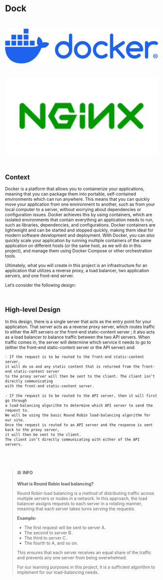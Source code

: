 # Dock

$~$

<p align="center">
<img src="https://github.com/Bomays/holbertonschool-softy-pinko-docker/blob/d888abfc28c6ef6b691c467990f10462a0c633bb/logo/docker-logo-blue.png" alt="Docker Logo" width="700"/>
</p>

$~$

<p align="center">
<img src="https://github.com/Bomays/holbertonschool-softy-pinko-docker/blob/9523774adc62ddc772bf3a263a27cdfbc8a5dce1/logo/nginx.svg" alt="NGINX logo" width="500"/>
</p>




$~$


## Context


Docker is a platform that allows you to containerize your applications,
meaning that you can package them into portable, self-contained environments
which can run anywhere.
This means that you can quickly move your application from one environment to another,
such as from your local computer to a server, without worrying about dependencies or configuration issues.
Docker achieves this by using containers, which are isolated environments that contain
everything an application needs to run, such as libraries, dependencies,
and configurations. Docker containers are lightweight and can be started and stopped quickly,
making them ideal for modern software development and deployment.
With Docker, you can also quickly scale your application by running multiple containers
of the same application on different hosts (or the same host, as we will do in this project),
and manage them using Docker Compose or other orchestration tools.

Ultimately, what you will create in this project is an infrastructure for an application
that utilizes a reverse proxy, a load balancer, two application servers, and one front-end server.

Let’s consider the following design:



$~$

## High-level Design


In this design, there is a single server that acts as the entry point for your application.
That server acts as a reverse proxy server, which routes traffic to either the API servers
or the front-end static-content server ; it also acts as a load balancer to balance traffic between the two API servers. 
When traffic comes in, the server will determine which service it needs to go to
(either the front-end static-content server or the API server) and:
$~$

```
- If the request is to be routed to the front-end static-content server,
it will do so and any static content that is returned from the front-end static-content server
to the proxy server will then be sent to the client. The client isn’t directly communicating
with the front-end static-content server.

- If the request is to be routed to the API server, then it will first go through
a load-balancing algorithm to determine which API server to send the request to.
We will be using the basic Round Robin load-balancing algorithm for our site.
Once the request is routed to an API server and the response is sent back to the proxy server,
it will then be sent to the client.
The client isn’t directly communicating with either of the API servers.

```

$~$

$~$

> 🟦 **INFO**
> 
> **What is Round Robin load balancing?**
> 
> Round Robin load balancing is a method of distributing traffic across multiple servers or nodes in a network. 
> In this approach, the load balancer assigns requests to each server in a rotating manner, meaning that each server takes turns serving the requests.
> 
> **Example:**
> - The first request will be sent to server A.
> - The second to server B.
> - The third to server C.
> - The fourth to A, and so on.
> 
> This ensures that each server receives an equal share of the traffic and prevents any one server from being overwhelmed.  
> 
> For our learning purposes in this project, it is a sufficient algorithm to implement for our load-balancing needs.
